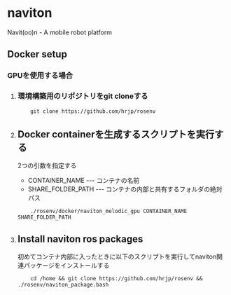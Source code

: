 
# naviton
Navit(oo)n - A mobile robot platform 


## Docker setup

### GPUを使用する場合

1. ### 環境構築用のリポジトリをgit cloneする

    ```bash:bash
        git clone https://github.com/hrjp/rosenv
    ```

2. ## Docker containerを生成するスクリプトを実行する
    2つの引数を指定する
    * CONTAINER_NAME  --- コンテナの名前
    * SHARE_FOLDER_PATH  --- コンテナの内部と共有するフォルダの絶対パス
    
    ```bash:bash
        ./rosenv/docker/naviton_melodic_gpu CONTAINER_NAME SHARE_FOLDER_PATH
    ```

3. ## Install naviton ros packages 
    初めてコンテナ内部に入ったときに以下のスクリプトを実行してnaviton関連パッケージをインストールする
    ```bash:bash
        cd /home && git clone https://github.com/hrjp/rosenv && ./rosenv/naviton_package.bash
    ```